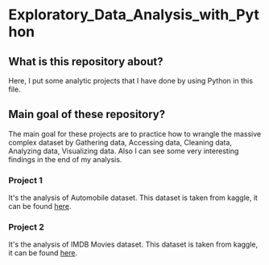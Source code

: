 # Exploratory_Data_Analysis_with_Python

## What is this repository about?
Here, I put some analytic projects that I have done by using Python in this file.

## Main goal of these repository?
The main goal for these projects are to practice how to wrangle the massive complex dataset by Gathering data, Accessing data, Cleaning data, Analyzing data, Visualizing data. Also I can see some very interesting findings in the end of my analysis.

### Project 1
It's the analysis of Automobile dataset. This dataset is taken from kaggle, it  can be found [here](https://www.kaggle.com/datasets/gargmanas/automobile).

### Project 2
It's the analysis of IMDB Movies dataset. This dataset is taken from kaggle, it  can be found [here](https://www.kaggle.com/datasets/harshitshankhdhar/imdb-dataset-of-top-1000-movies-and-tv-shows).

